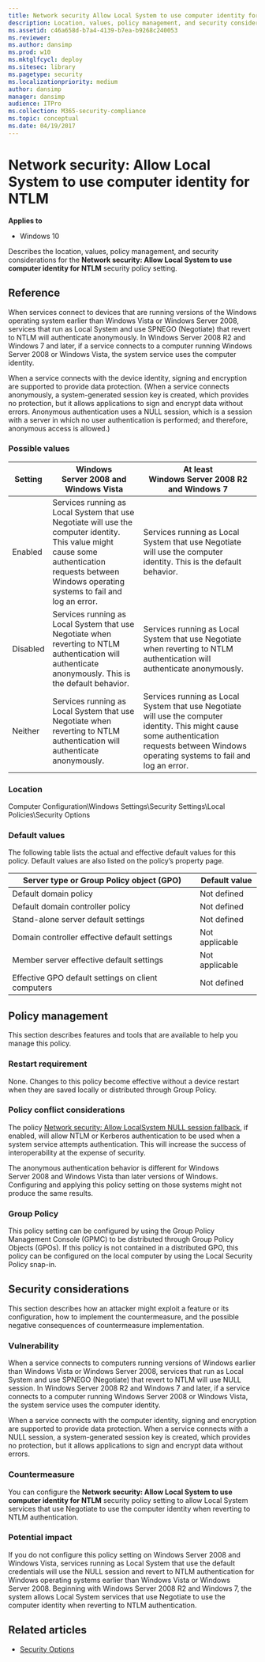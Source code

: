 ```yaml
---
title: Network security Allow Local System to use computer identity for NTLM (Windows 10)
description: Location, values, policy management, and security considerations for the policy setting, Network security Allow Local System to use computer identity for NTLM.
ms.assetid: c46a658d-b7a4-4139-b7ea-b9268c240053
ms.reviewer: 
ms.author: dansimp
ms.prod: w10
ms.mktglfcycl: deploy
ms.sitesec: library
ms.pagetype: security
ms.localizationpriority: medium
author: dansimp
manager: dansimp
audience: ITPro
ms.collection: M365-security-compliance
ms.topic: conceptual
ms.date: 04/19/2017
---
```


# Network security: Allow Local System to use computer identity for NTLM

**Applies to**
-   Windows 10

Describes the location, values, policy management, and security considerations for the **Network security: Allow Local System to use computer identity for NTLM** security policy setting.

## Reference

When services connect to devices that are running versions of the Windows operating system earlier than Windows Vista or Windows Server 2008, services that run as Local System and use SPNEGO (Negotiate) that revert to NTLM will authenticate anonymously. In Windows Server 2008 R2 and Windows 7 and later, if a service connects to a computer running Windows Server 2008 or Windows Vista, the system service uses the computer identity.

When a service connects with the device identity, signing and encryption are supported to provide data protection. (When a service connects anonymously, a system-generated session key is created, which provides no protection, but it allows applications to sign and encrypt data without errors. Anonymous authentication uses a NULL session, which is a session with a server in which no user authentication is performed; and therefore, anonymous access is allowed.)

### Possible values

| Setting | Windows Server 2008 and Windows Vista | At least Windows Server 2008 R2 and Windows 7 |
| - | - | - | 
| Enabled | Services running as Local System that use Negotiate will use the computer identity. This value might cause some authentication requests between Windows operating systems to fail and log an error.| Services running as Local System that use Negotiate will use the computer identity. This is the default behavior. |
| Disabled| Services running as Local System that use Negotiate when reverting to NTLM authentication will authenticate anonymously. This is the default behavior.| Services running as Local System that use Negotiate when reverting to NTLM authentication will authenticate anonymously.|
|Neither|Services running as Local System that use Negotiate when reverting to NTLM authentication will authenticate anonymously. | Services running as Local System that use Negotiate will use the computer identity. This might cause some authentication requests between Windows operating systems to fail and log an error.| 
 
### Location

Computer Configuration\\Windows Settings\\Security Settings\\Local Policies\\Security Options
### Default values

The following table lists the actual and effective default values for this policy. Default values are also listed on the policy’s property page.

| Server type or Group Policy object (GPO) | Default value |
| - | - |
| Default domain policy| Not defined| 
| Default domain controller policy | Not defined| 
| Stand-alone server default settings | Not defined| 
| Domain controller effective default settings | Not applicable| 
| Member server effective default settings | Not applicable| 
| Effective GPO default settings on client computers | Not defined| 
 
## Policy management

This section describes features and tools that are available to help you manage this policy.

### Restart requirement

None. Changes to this policy become effective without a device restart when they are saved locally or distributed through Group Policy.

### Policy conflict considerations

The policy [Network security: Allow LocalSystem NULL session fallback](network-security-allow-localsystem-null-session-fallback.md), if enabled, will allow NTLM or Kerberos authentication to be used when a system service attempts authentication. This will increase the success of interoperability at the expense of security.

The anonymous authentication behavior is different for Windows Server 2008 and Windows Vista than later versions of Windows. Configuring and applying this policy setting on those systems might not produce the same results.

### Group Policy

This policy setting can be configured by using the Group Policy Management Console (GPMC) to be distributed through Group Policy Objects (GPOs). If this policy is not contained in a distributed GPO, this policy can be configured on the local computer by using the Local Security Policy snap-in.

## Security considerations

This section describes how an attacker might exploit a feature or its configuration, how to implement the countermeasure, and the possible negative consequences of countermeasure implementation.

### Vulnerability

When a service connects to computers running versions of Windows earlier than Windows Vista or Windows Server 2008, services that run as Local System and use SPNEGO (Negotiate) that revert to NTLM will use NULL session. In Windows Server 2008 R2 and Windows 7 and later, if a service connects to a computer running Windows Server 2008 or Windows Vista, the system service uses the computer identity.

When a service connects with the computer identity, signing and encryption are supported to provide data protection. When a service connects with a NULL session, a system-generated session key is created, which provides no protection, but it allows applications to sign and encrypt data without errors.

### Countermeasure

You can configure the **Network security: Allow Local System to use computer identity for NTLM** security policy setting to allow Local System services that use Negotiate to use the computer identity when reverting to NTLM authentication.

### Potential impact

If you do not configure this policy setting on Windows Server 2008 and Windows Vista, services running as Local System that use the default credentials will use the NULL session and revert to NTLM authentication for Windows operating systems earlier than Windows Vista or Windows Server 2008.
Beginning with Windows Server 2008 R2 and Windows 7, the system allows Local System services that use Negotiate to use the computer identity when reverting to NTLM authentication.

## Related articles

- [Security Options](security-options.md)
